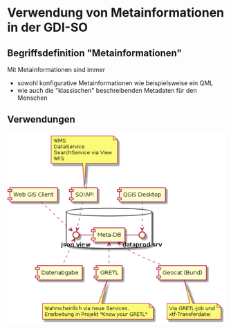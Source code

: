 # Verwendung von Metainformationen in der GDI-SO

## Begriffsdefinition "Metainformationen"

Mit Metainformationen sind immer 
* sowohl konfigurative Metainformationen wie beispielsweise ein QML
* wie auch die "klassischen" beschreibenden Metadaten für den Menschen

## Verwendungen

![Verwendung von Metainformationen](puml_output/metainfo_verwendungen.png)